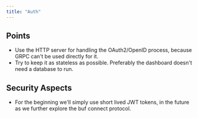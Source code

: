 ```yaml
---
title: "Auth"
---
```


## Points

* Use the HTTP server for handling the OAuth2/OpenID process, because GRPC can't be used directly for it.
* Try to keep it as stateless as possible. Preferably the dashboard doesn't need a database to run.

## Security Aspects

* For the beginning we'll simply use short lived JWT tokens, in the future as we further explore the buf connect protocol.
